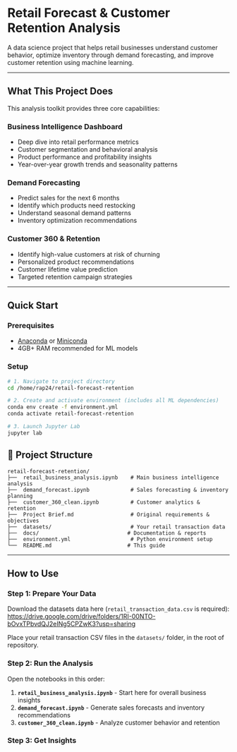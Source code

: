 # Retail Forecast & Customer Retention Analysis

A data science project that helps retail businesses understand customer behavior, optimize inventory through demand forecasting, and improve customer retention using machine learning.

---

## What This Project Does

This analysis toolkit provides three core capabilities:

### **Business Intelligence Dashboard**
- Deep dive into retail performance metrics
- Customer segmentation and behavioral analysis  
- Product performance and profitability insights
- Year-over-year growth trends and seasonality patterns

### **Demand Forecasting**
- Predict sales for the next 6 months
- Identify which products need restocking
- Understand seasonal demand patterns
- Inventory optimization recommendations

### **Customer 360 & Retention**
- Identify high-value customers at risk of churning
- Personalized product recommendations
- Customer lifetime value prediction
- Targeted retention campaign strategies

---

## Quick Start

### Prerequisites
- [Anaconda](https://www.anaconda.com/products/distribution) or [Miniconda](https://docs.conda.io/en/latest/miniconda.html)
- 4GB+ RAM recommended for ML models

### Setup

```bash
# 1. Navigate to project directory
cd /home/rap24/retail-forecast-retention

# 2. Create and activate environment (includes all ML dependencies)
conda env create -f environment.yml
conda activate retail-forecast-retention

# 3. Launch Jupyter Lab
jupyter lab
```

## 📁 Project Structure

```
retail-forecast-retention/
├──  retail_business_analysis.ipynb    # Main business intelligence analysis
├──  demand_forecast.ipynb             # Sales forecasting & inventory planning  
├──  customer_360_clean.ipynb          # Customer analytics & retention
├──  Project Brief.md                  # Original requirements & objectives
├──  datasets/                         # Your retail transaction data
├──  docs/                            # Documentation & reports
├──  environment.yml                   # Python environment setup
└──  README.md                        # This guide
```

---

## How to Use

### Step 1: Prepare Your Data
Download the datasets data here (`retail_transaction_data.csv` is required): https://drive.google.com/drive/folders/1RI-00NTO-bOvxTPbvdQJ2eINg5CPZwK3?usp=sharing

Place your retail transaction CSV files in the `datasets/` folder, in the root of repository. 

### Step 2: Run the Analysis
Open the notebooks in this order:

1. **`retail_business_analysis.ipynb`** - Start here for overall business insights
2. **`demand_forecast.ipynb`** - Generate sales forecasts and inventory recommendations  
3. **`customer_360_clean.ipynb`** - Analyze customer behavior and retention

### Step 3: Get Insights
